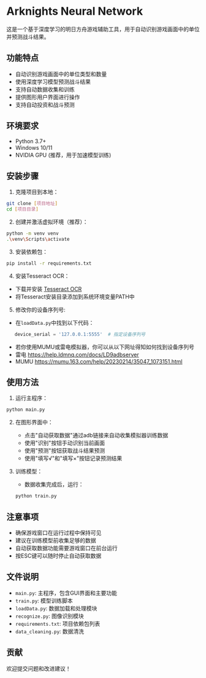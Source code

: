 # Arknights Neural Network

这是一个基于深度学习的明日方舟游戏辅助工具，用于自动识别游戏画面中的单位并预测战斗结果。

## 功能特点

- 自动识别游戏画面中的单位类型和数量
- 使用深度学习模型预测战斗结果
- 支持自动数据收集和训练
- 提供图形用户界面进行操作
- 支持自动投资和战斗预测

## 环境要求

- Python 3.7+
- Windows 10/11
- NVIDIA GPU (推荐，用于加速模型训练)

## 安装步骤

1. 克隆项目到本地：
```bash
git clone [项目地址]
cd [项目目录]
```

2. 创建并激活虚拟环境（推荐）：
```bash
python -m venv venv
.\venv\Scripts\activate
```

3. 安装依赖包：
```bash
pip install -r requirements.txt
```

4. 安装Tesseract OCR：
- 下载并安装 [Tesseract OCR](https://github.com/UB-Mannheim/tesseract/wiki)
- 将Tesseract安装目录添加到系统环境变量PATH中

5. 修改你的设备序列号:
- 在`loadData.py`中找到以下代码：
```python
   device_serial = '127.0.0.1:5555'  # 指定设备序列号
```
- 若你使用MUMU或雷电模拟器，你可以从以下网址得知如何找到设备序列号
- 雷电 https://help.ldmnq.com/docs/LD9adbserver
- MUMU https://mumu.163.com/help/20230214/35047_1073151.html


## 使用方法

1. 运行主程序：
```bash
python main.py
```

2. 在图形界面中：
   - 点击"自动获取数据"通过adb链接来自动收集模拟器训练数据
   - 使用"识别"按钮手动识别当前画面
   - 使用"预测"按钮获取战斗结果预测
   - 使用"填写√"和"填写×"按钮记录预测结果

3. 训练模型：
   - 数据收集完成后，运行：
   ```bash
   python train.py
   ```

## 注意事项

- 确保游戏窗口在运行过程中保持可见
- 建议在训练模型前收集足够的数据
- 自动获取数据功能需要游戏窗口在前台运行
- 按ESC键可以随时停止自动获取数据

## 文件说明

- `main.py`: 主程序，包含GUI界面和主要功能
- `train.py`: 模型训练脚本
- `loadData.py`: 数据加载和处理模块
- `recognize.py`: 图像识别模块
- `requirements.txt`: 项目依赖包列表
- `data_cleaning.py`: 数据清洗

## 贡献

欢迎提交问题和改进建议！ 